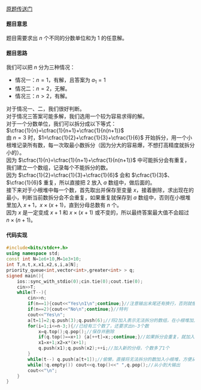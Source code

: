 [原题传送门](https://www.luogu.com.cn/problem/AT_arc163_c)  
#### 题目意思  
题目需要求出 $n$ 个不同的分数单位和为 $1$ 的任意解。  
#### 题目思路  
我们可以把 $n$ 分为三种情况：  
- 情况一：$n=1$，有解，且答案为 $a_1=1$
- 情况二：$n=2$，无解。
- 情况三：$n>2$，有解。  

对于情况一、二，我们很好判断。  
对于情况三答案可能多解，我们选用一个较为容易求得的解。  
对于一个分数单位，我们可以拆分成以下等式：  
$\cfrac{1}{n}=\cfrac{1}{n+1}+\cfrac{1}{n(n+1)}$  
由 $n=3$ 时，$1=\cfrac{1}{2}+\cfrac{1}{3}+\cfrac{1}{6}$ 开始拆分，用一个小根堆记录所有数，每一次取最小数拆分（因为分大的容易爆，不想打高精度就拆分小的）。  
因为 $\cfrac{1}{n}=\cfrac{1}{n+1}+\cfrac{1}{n(n+1)}$ 中可能拆分会有重复，我们建立一个数组，记录每个不能拆分的数。  
因为 $\cfrac{1}{2}=\cfrac{1}{3}+\cfrac{1}{6}$ 会和 $\cfrac{1}{3}$、$\cfrac{1}{6}$ 重复，所以直接把 $2$ 放入 $a$ 数组中，做后面的。  
接下来对于小根堆中每一个数，首先取出并保存至变量 $x$，接着删除，求出现在的最小，判断当前数拆分会不会重复，如果重复就保存到 $a$ 数组中，否则在小根堆里加入 $x+1$，$x\times (x+1)$，直到分母总数有 $n$ 个。  
因为 $x$ 是一定变成 $x+1$ 和 $x\times (x+1)$ 或不变的，所以最终答案最大值不会超过 $n\times (n+1)$。
#### 代码实现
```cpp
#include<bits/stdc++.h>
using namespace std;
const int N=1e6+10,M=1e3+10;
int T,n,t,x,x1,x2,s,i,a[N];
priority_queue<int,vector<int>,greater<int> > q;
signed main(){
	ios::sync_with_stdio(0);cin.tie(0);cout.tie(0);
	cin>>T;
	while(T--){
		cin>>n;
		if(n==1){cout<<"Yes\n1\n";continue;}//注意输出末尾还有换行，否则就像作者本人一样错了几遍才发现
		if(n==2){cout<<"No\n";continue;}//特判
		cout<<"Yes\n";
		a[t=1]=2;q.push(3);q.push(6);//将2加入表示无法拆分的数组，在小根堆加入3、6
		for(i=1;i<=n-3;){//已经有三个数了，还要求出n-3个数
			x=q.top();q.pop();//保存并删除
			if(q.top()==x+1) {a[++t]=x;;continue;}//如果拆分会重复，就加入a数组，个数不变
			x1=x+1;x2=x*(x+1);
			q.push(x1);q.push(x2);++i;//加入新的分母，个数多了1个
		}
		while(t--) q.push(a[t+1]);//偷懒，直接将无法拆分的数加入小根堆，方便从小到大输出
		while(!q.empty()) cout<<q.top()<<" ",q.pop();//从小到大输出
		cout<<"\n";
	} 
}
```
